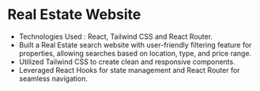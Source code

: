 # Real Estate Website

- Technologies Used : React, Tailwind CSS and React Router.
- Built a Real Estate search website with user-friendly filtering feature for properties, allowing searches based on location, type, and price range.
- Utilized Tailwind CSS to create clean and responsive components.
- Leveraged React Hooks for state management and React Router for seamless navigation.
